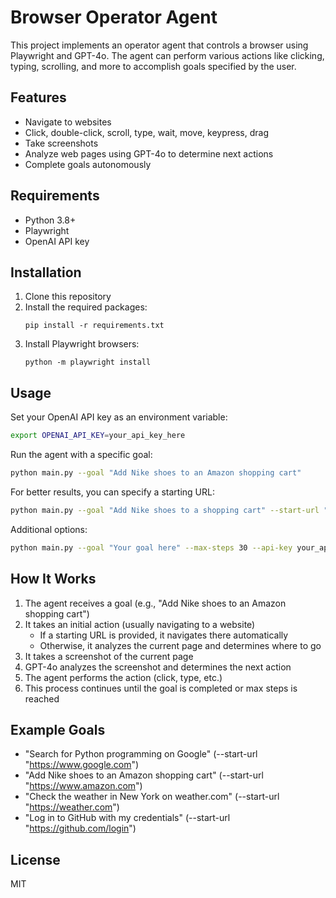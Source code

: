 # Browser Operator Agent

This project implements an operator agent that controls a browser using Playwright and GPT-4o. The agent can perform various actions like clicking, typing, scrolling, and more to accomplish goals specified by the user.

## Features

- Navigate to websites
- Click, double-click, scroll, type, wait, move, keypress, drag
- Take screenshots
- Analyze web pages using GPT-4o to determine next actions
- Complete goals autonomously

## Requirements

- Python 3.8+
- Playwright
- OpenAI API key

## Installation

1. Clone this repository
2. Install the required packages:
   ```
   pip install -r requirements.txt
   ```
3. Install Playwright browsers:
   ```
   python -m playwright install
   ```

## Usage

Set your OpenAI API key as an environment variable:

```bash
export OPENAI_API_KEY=your_api_key_here
```

Run the agent with a specific goal:

```bash
python main.py --goal "Add Nike shoes to an Amazon shopping cart"
```

For better results, you can specify a starting URL:

```bash
python main.py --goal "Add Nike shoes to a shopping cart" --start-url "https://www.amazon.com"
```

Additional options:
```bash
python main.py --goal "Your goal here" --max-steps 30 --api-key your_api_key --start-url "https://example.com"
```

## How It Works

1. The agent receives a goal (e.g., "Add Nike shoes to an Amazon shopping cart")
2. It takes an initial action (usually navigating to a website)
   - If a starting URL is provided, it navigates there automatically
   - Otherwise, it analyzes the current page and determines where to go
3. It takes a screenshot of the current page
4. GPT-4o analyzes the screenshot and determines the next action
5. The agent performs the action (click, type, etc.)
6. This process continues until the goal is completed or max steps is reached

## Example Goals

- "Search for Python programming on Google" (--start-url "https://www.google.com")
- "Add Nike shoes to an Amazon shopping cart" (--start-url "https://www.amazon.com")
- "Check the weather in New York on weather.com" (--start-url "https://weather.com")
- "Log in to GitHub with my credentials" (--start-url "https://github.com/login")

## License

MIT 